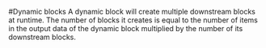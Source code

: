#Dynamic blocks
A dynamic block will create multiple downstream blocks at runtime.
The number of blocks it creates is equal to the number of items in the output data of the dynamic block
multiplied by the number of its downstream blocks.